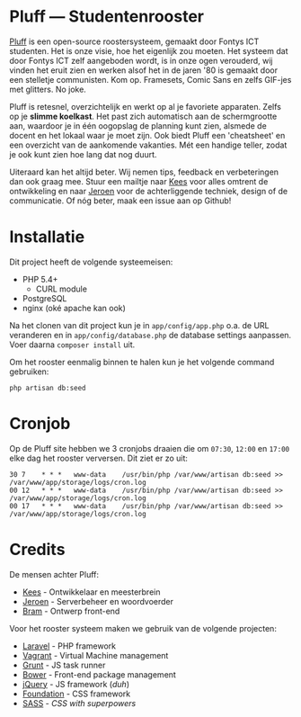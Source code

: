 Pluff — Studentenrooster
========================

[Pluff](https://pluff.nl) is een open-source roostersysteem, gemaakt door Fontys ICT studenten. Het is onze visie, hoe het eigenlijk zou moeten. Het systeem dat door Fontys ICT zelf aangeboden wordt, is in onze ogen verouderd, wij vinden het eruit zien en werken alsof het in de jaren '80 is gemaakt door een stelletje communisten. Kom op. Framesets, Comic Sans en zelfs GIF-jes met glitters. No joke.

Pluff is retesnel, overzichtelijk en werkt op al je favoriete apparaten. Zelfs op je **slimme koelkast**. Het past zich automatisch aan de schermgrootte aan, waardoor je in één oogopslag de planning kunt zien, alsmede de docent en het lokaal waar je moet zijn. Ook biedt Pluff een 'cheatsheet' en een overzicht van de aankomende vakanties. Mét een handige teller, zodat je ook kunt zien hoe lang dat nog duurt.

Uiteraard kan het altijd beter. Wij nemen tips, feedback en verbeteringen dan ook graag mee. Stuur een mailtje naar [Kees](mailto:info@webduck.nl) voor alles omtrent de ontwikkeling en naar [Jeroen](mailto:jeroen@laylo.nl) voor de achterliggende techniek, design of de communicatie. Of nóg beter, maak een issue aan op Github!

# Installatie

Dit project heeft de volgende systeemeisen:

- PHP 5.4+
    + CURL module
- PostgreSQL
- nginx (oké apache kan ook)

Na het clonen van dit project kun je in `app/config/app.php` o.a. de URL veranderen en in `app/config/database.php` de database settings aanpassen. Voer daarna `composer install` uit.

Om het rooster eenmalig binnen te halen kun je het volgende command gebruiken:
```shell
php artisan db:seed
```

# Cronjob

Op de Pluff site hebben we 3 cronjobs draaien die om `07:30`, `12:00` en `17:00` elke dag het rooster verversen. Dit ziet er zo uit:

```shell
30 7    * * *   www-data    /usr/bin/php /var/www/artisan db:seed >> /var/www/app/storage/logs/cron.log
00 12   * * *   www-data    /usr/bin/php /var/www/artisan db:seed >> /var/www/app/storage/logs/cron.log
00 17   * * *   www-data    /usr/bin/php /var/www/artisan db:seed >> /var/www/app/storage/logs/cron.log
```
# Credits

De mensen achter Pluff:

- [Kees](https://www.webduck.nl) - Ontwikkelaar en meesterbrein
- [Jeroen](https://www.laylo.nl) - Serverbeheer en woordvoerder
- [Bram](http://www.mashed-creative.nl) - Ontwerp front-end

Voor het rooster systeem maken we gebruik van de volgende projecten:

- [Laravel](http://laravel.com/) - PHP framework
- [Vagrant](http://www.vagrantup.com/) - Virtual Machine management
- [Grunt](http://gruntjs.com/) - JS task runner
- [Bower](http://bower.io/) - Front-end package management
- [jQuery](http://jquery.com/) - JS framework (*duh*)
- [Foundation](http://foundation.zurb.com/) - CSS framework
- [SASS](http://sass-lang.com/) - *CSS with superpowers*
